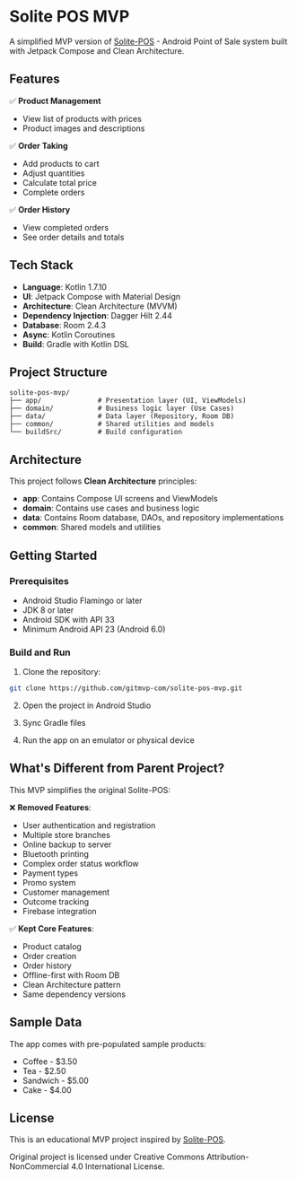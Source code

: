 # Solite POS MVP

A simplified MVP version of [Solite-POS](https://github.com/denisyordanp/Solite-POS) - Android Point of Sale system built with Jetpack Compose and Clean Architecture.

## Features

✅ **Product Management**
- View list of products with prices
- Product images and descriptions

✅ **Order Taking**
- Add products to cart
- Adjust quantities
- Calculate total price
- Complete orders

✅ **Order History**
- View completed orders
- See order details and totals

## Tech Stack

- **Language**: Kotlin 1.7.10
- **UI**: Jetpack Compose with Material Design
- **Architecture**: Clean Architecture (MVVM)
- **Dependency Injection**: Dagger Hilt 2.44
- **Database**: Room 2.4.3
- **Async**: Kotlin Coroutines
- **Build**: Gradle with Kotlin DSL

## Project Structure

```
solite-pos-mvp/
├── app/              # Presentation layer (UI, ViewModels)
├── domain/           # Business logic layer (Use Cases)
├── data/             # Data layer (Repository, Room DB)
├── common/           # Shared utilities and models
└── buildSrc/         # Build configuration
```

## Architecture

This project follows **Clean Architecture** principles:

- **app**: Contains Compose UI screens and ViewModels
- **domain**: Contains use cases and business logic
- **data**: Contains Room database, DAOs, and repository implementations
- **common**: Shared models and utilities

## Getting Started

### Prerequisites

- Android Studio Flamingo or later
- JDK 8 or later
- Android SDK with API 33
- Minimum Android API 23 (Android 6.0)

### Build and Run

1. Clone the repository:
```bash
git clone https://github.com/gitmvp-com/solite-pos-mvp.git
```

2. Open the project in Android Studio

3. Sync Gradle files

4. Run the app on an emulator or physical device

## What's Different from Parent Project?

This MVP simplifies the original Solite-POS:

❌ **Removed Features**:
- User authentication and registration
- Multiple store branches
- Online backup to server
- Bluetooth printing
- Complex order status workflow
- Payment types
- Promo system
- Customer management
- Outcome tracking
- Firebase integration

✅ **Kept Core Features**:
- Product catalog
- Order creation
- Order history
- Offline-first with Room DB
- Clean Architecture pattern
- Same dependency versions

## Sample Data

The app comes with pre-populated sample products:
- Coffee - $3.50
- Tea - $2.50
- Sandwich - $5.00
- Cake - $4.00

## License

This is an educational MVP project inspired by [Solite-POS](https://github.com/denisyordanp/Solite-POS).

Original project is licensed under Creative Commons Attribution-NonCommercial 4.0 International License.
